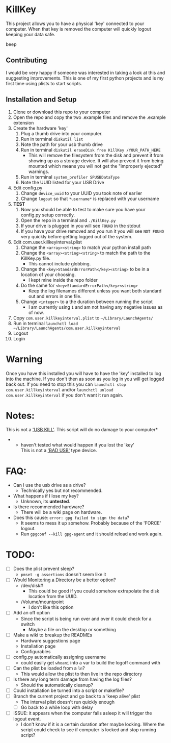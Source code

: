 # KillKey

This project allows you to have a physical 'key' connected to your computer. When that key is removed the computer will quickly logout keeping your data safe.

beep

## Contributing

I would be very happy if someone was interested in taking a look at this and suggesting improvements. This is one of my first python projects and is my first time using plists to start scripts.

## Installation and Setup

1. Clone or download this repo to your computer
2. Open the repo and copy the two .example files and remove the .example extension
3. Create the hardware 'key'
   1. Plug a thumb drive into your computer.
   2. Run in terminal `diskutil list`
   3. Note the path for your usb thumb drive
   4. Run in terminal `diskutil eraseDisk free KillKey /YOUR_PATH_HERE`
      - This will remove the filesystem from the disk and prevent it from showing up as a storage device. It will also prevent it from being mounted which means you will not get the "improperly ejected" warnings.
   5. Run in terminal `system_profiler SPUSBDataType`
   6. Note the UUID listed for your USB Drive
4. Edit config.py
   1. Change `device_uuid` to your UUID you took note of earlier
   2. Change `logout` so that `*username*` is replaced with your username
5. **TEST**
   1. Now you should be able to test to make sure you have your config.py setup correctly.
   2. Open the repo in a terminal and `./KillKey.py`
   3. If your drive is plugged in you will see `FOUND` in the stdout
   4. If you have your drive removed and you run it you will see `NOT FOUND` very quickly before getting logged out of the system.
6. Edit com.user.killkeyinterval.plist
   1. Change the `<array><string>` to match your python install path
   2. Change the `<array><string><string>` to match the path to the KillKey.py file.
      - This cannot include globbing.
   3. Change the `<key>StandardErrorPath</key><string>` to be in a location of your choosing.
      - I kept mine inside the repo folder
   4. Do the same for `<key>StandardErrorPath</key><string>`
      - Keep the log filenames different unless you want both standard out and errors in one file.
   5. Change `<integer>` to a the duration between running the script
      - I am currently using `1` and am not having any negative issues as of now.
7. Copy `com.user.killkeyinterval.plist` to `~/Library/LaunchAgents/`
8. Run in terminal `launchctl load ~/Library/LaunchAgents/com.user.killkeyinterval`
9. Logout
10. Login

# Warning

Once you have this installed you will have to have the 'key' installed to log into the machine. If you don't then as soon as you log in you will get logged back out. If you need to stop this you can `launchctl stop com.user.killkeyinterval` and/or `launchctl unload com.user.killkeyinterval` if you don't want it run again.

# Notes:

This is not a ['USB KILL'](https://usbkill.com/). This script will do no damage to your computer*  
 - * haven't tested what would happen if you lost the 'key'  
This is not a ['BAD USB'](https://maltronics.com/collections/malduinos) type device.

# FAQ:

- Can I use the usb drive as a drive?
  - Technically yes but not recommended.
- What happens if I lose my key?
  - Unknown, its **untested**.
- Is there recommended hardware?
  - There will be a wiki page on hardware.
- Does this cause: `error: gpg failed to sign the data`?
  - It seems to mess it up somehow. Probably because of the 'FORCE' logout.
  - Run `gpgconf --kill gpg-agent` and it should reload and work again.

# TODO:

- [ ] Does the plist prevent sleep?
  - `pmset -g assertions` doesn't seem like it
- [ ] Would [Monitoring a Directory](https://developer.apple.com/library/archive/documentation/MacOSX/Conceptual/BPSystemStartup/Chapters/CreatingLaunchdJobs.html#//apple_ref/doc/uid/10000172i-SW7-BCIEDDBJ) be a better option?
  - /dev/disk#
    - This could be good if you could somehow extrapolate the disk location from the UUID.
  - /Volume/mountpoint
    - I don't like this option
- [ ] Add an off option
  - Since the script is being run over and over it could check for a switch
    - Maybe a file on the desktop or something
- [ ] Make a wiki to breakup the READMEs
  - Hardware suggestions page
  - Installation page
  - Configurables
- [ ] config.py automatically assigning username
  - could easily get `whoami` into a var to build the logoff command with
- [ ] Can the plist be loaded from a `ln`?
  - This would allow the plist to then live in the repo directory
- [ ] Is there any long term damage from having the log files?
  - Should the automatically cleanup?
- [ ] Could installation be turned into a script or makefile?
- [ ] Branch the current project and go back to a 'keep alive' plist
  - The interval plist doesn't run quickly enough
  - [ ] Go back to a while loop with delay
- [ ] ISSUE: it appears when the computer falls asleep it will trigger the logout event.
  - I don't know if it is a certain duration after maybe locking. Where the script could check to see if computer is locked and stop running script?
